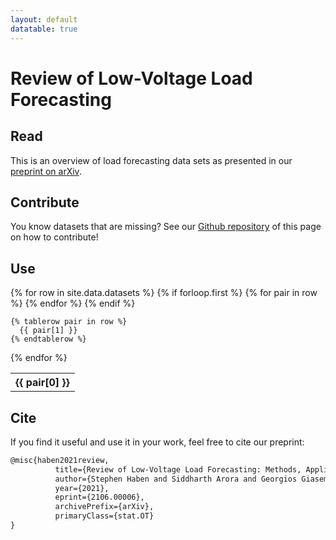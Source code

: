 ```yaml
---
layout: default
datatable: true
---
```

# Review of Low-Voltage Load Forecasting
## Read
This is an overview of load forecasting data sets as presented in our [preprint on arXiv](https://arxiv.org/pdf/2106.00006v1.pdf).

## Contribute
You know datasets that are missing? See our  [Github repository](https://github.com/low-voltage-loadforecasting/low-voltage-loadforecasting.github.io) of this page on how to contribute!

## Use

<table class="display"> 
  {% for row in site.data.datasets %}
    {% if forloop.first %}
    <tr>
      {% for pair in row %}
        <th>{{ pair[0] }}</th>
      {% endfor %}
    </tr>
    {% endif %}

    {% tablerow pair in row %}
      {{ pair[1] }}
    {% endtablerow %}
  {% endfor %}
</table>

## Cite

If you find it useful and use it in your work, feel free to cite our preprint:

```latex
@misc{haben2021review,
          title={Review of Low-Voltage Load Forecasting: Methods, Applications, and Recommendations}, 
          author={Stephen Haben and Siddharth Arora and Georgios Giasemidis and Marcus Voss and Danica Vukadinovic Greetham},
          year={2021},
          eprint={2106.00006},
          archivePrefix={arXiv},
          primaryClass={stat.OT}
}
```